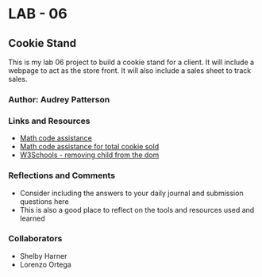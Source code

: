 # LAB - 06

## Cookie Stand

This is my lab 06 project to build a cookie stand for a client. It will include a webpage to act as the store front. It will also include a sales sheet to track sales.

### Author: Audrey Patterson

### Links and Resources

* [Math code assistance](https://developer.mozilla.org/en-US/docs/Web/JavaScript/Reference/Global_Objects/Math/random)
* [Math code assistance for total cookie sold](https://www.tutorialspoint.com/Java-program-to-find-the-sum-of-elements-of-an-array)
* [W3Schools - removing child from the dom](https://www.w3schools.com/jsref/met_node_removechild.asp)

### Reflections and Comments

* Consider including the answers to your daily journal and submission questions here
* This is also a good place to reflect on the tools and resources used and learned

### Collaborators
* Shelby Harner
* Lorenzo Ortega
